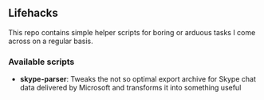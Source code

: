## Lifehacks

This repo contains simple helper scripts for boring or arduous tasks I come across on a regular basis.

### Available scripts

- **skype-parser**: Tweaks the not so optimal export archive for Skype chat data delivered by Microsoft and transforms it into something useful
